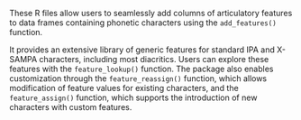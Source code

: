 These R files allow users to seamlessly add columns of articulatory features to data frames containing phonetic characters using the `add_features()` function.

It provides an extensive library of generic features for standard IPA and X-SAMPA characters, including most diacritics. Users can explore these features with the `feature_lookup()` function. The package also enables customization through the `feature_reassign()` function, which allows modification of feature values for existing characters, and the `feature_assign()` function, which supports the introduction of new characters with custom features.
